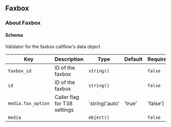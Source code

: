 ## Faxbox

### About Faxbox

#### Schema

Validator for the faxbox callflow's data object



Key | Description | Type | Default | Required
--- | ----------- | ---- | ------- | --------
`faxbox_id` | ID of the faxbox | `string()` |   | `false`
`id` | ID of the faxbox | `string()` |   | `false`
`media.fax_option` | Caller flag for T38 settings | `string('auto' | 'true' | 'false') | boolean()` |   | `false`
`media` |   | `object()` |   | `false`



